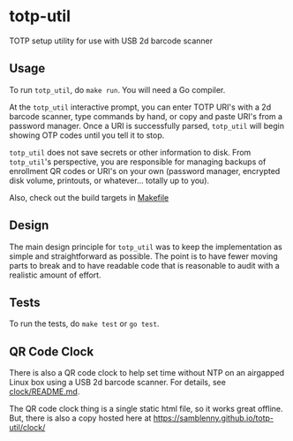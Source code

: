 # totp-util

TOTP setup utility for use with USB 2d barcode scanner


## Usage

To run `totp_util`, do `make run`. You will need a Go compiler.

At the `totp_util` interactive prompt, you can enter TOTP URI's with a 2d
barcode scanner, type commands by hand, or copy and paste URI's from a password
manager. Once a URI is successfully parsed, `totp_util` will begin showing OTP
codes until you tell it to stop.

`totp_util` does not save secrets or other information to disk. From
`totp_util`'s perspective, you are responsible for managing backups of
enrollment QR codes or URI's on your own (password manager, encrypted disk
volume, printouts, or whatever... totally up to you).

Also, check out the build targets in [Makefile](Makefile)


## Design

The main design principle for `totp_util` was to keep the implementation as
simple and straightforward as possible. The point is to have fewer moving parts
to break and to have readable code that is reasonable to audit with a realistic
amount of effort.


## Tests

To run the tests, do `make test` or `go test`.


## QR Code Clock

There is also a QR code clock to help set time without NTP on an
airgapped Linux box using a USB 2d barcode scanner. For details,
see [clock/README.md](clock/README.md).

The QR code clock thing is a single static html file, so it works
great offline. But, there is also a copy hosted here at
https://samblenny.github.io/totp-util/clock/
